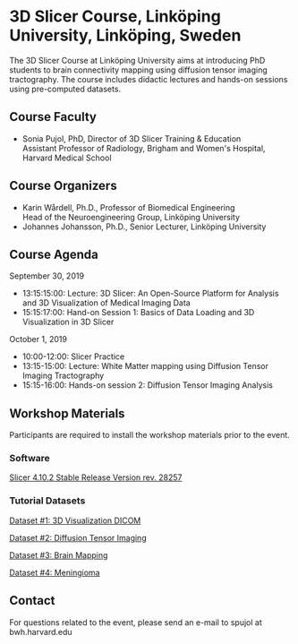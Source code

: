 # 3D Slicer Course, Linköping University, Linköping, Sweden
The 3D Slicer Course at Linköping University aims at introducing PhD students to brain connectivity mapping using diffusion tensor imaging tractography. The course includes didactic lectures and hands-on sessions using pre-computed datasets.

## Course Faculty
- Sonia Pujol, PhD, Director of 3D Slicer Training & Education <br> Assistant Professor of Radiology, Brigham and Women's Hospital, Harvard Medical School

## Course Organizers
- Karin Wårdell, Ph.D., Professor of Biomedical Engineering <br> Head of the Neuroengineering Group, Linköping University <br>
- Johannes Johansson, Ph.D., Senior Lecturer, Linköping University

## Course Agenda

September 30, 2019
- 13:15:15:00: Lecture: 3D Slicer: An Open-Source Platform for Analysis and 3D Visualization of Medical Imaging Data 
- 15:15:17:00: Hand-on Session 1: Basics of Data Loading and 3D Visualization in 3D Slicer

October 1, 2019
- 10:00-12:00: Slicer Practice 
- 13:15-15:00: Lecture: White Matter mapping using Diffusion Tensor Imaging Tractography
- 15:15-16:00: Hands-on session 2: Diffusion Tensor Imaging Analysis

## Workshop Materials
Participants are required to install the workshop materials prior to the event.  

### Software
[Slicer 4.10.2 Stable Release Version rev. 28257](https://download.slicer.org/)

### Tutorial Datasets
[Dataset #1: 3D Visualization DICOM](https://www.dropbox.com/s/pwalbzpc9k25t7d/3DVisualization_DICOM.zip?dl=1)

[Dataset #2: Diffusion Tensor Imaging](https://www.dropbox.com/s/m3slat1aouq0j75/Diffusion%20MRI.zip?dl=1)

[Dataset #3: Brain Mapping](https://www.dropbox.com/s/p41hlvssjpa48in/WhiteMatterExplorationData.zip?dl=1)

[Dataset #4: Meningioma](https://www.dropbox.com/s/hdlduw6oqnf2n72/Meningioma.nrrd?dl=0)

## Contact
For questions related to the event, please send an e-mail to spujol at bwh.harvard.edu
